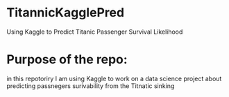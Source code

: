 # TitannicKagglePred
Using Kaggle to Predict Titanic Passenger Survival Likelihood
# Purpose of the repo:
in this repotoriry I am using Kaggle to work on a data science project about predicting passnegers surivability from the Titnatic sinking

